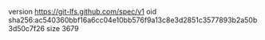 version https://git-lfs.github.com/spec/v1
oid sha256:ac540360bbf16a6cc04e10bb576f9a13c8e3d2851c3577893b2a50b3d50c7f26
size 3679
